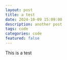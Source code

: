 ```yaml
---
layout: post
title: a test
date: 2024-10-09 15:09:00
description: another post
tags: code
categories: code
featured: false
---
```


This is a test